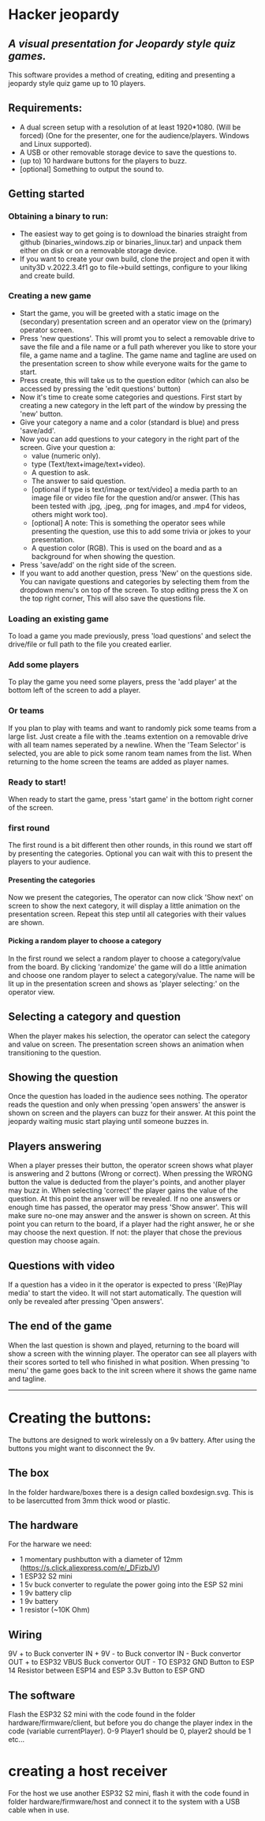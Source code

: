 
# Hacker jeopardy
## _A visual presentation for Jeopardy style quiz games._

This software provides a method of creating, editing and presenting a jeopardy style quiz game up to 10 players.

## Requirements:
- A dual screen setup with a resolution of at least 1920*1080. (Will be forced) (One for the presenter, one for the audience/players. Windows and Linux supported).
- A USB or other removable storage device to save the questions to.
- (up to) 10 hardware buttons for the players to buzz.
- [optional] Something to output the sound to.

## Getting started
### Obtaining a binary to run:
- The easiest way to get going is to download the binaries straight from github (binaries_windows.zip or binaries_linux.tar) and unpack them either on disk or on a removable storage device.
- If you want to create your own build, clone the project and open it with unity3D v.2022.3.4f1 go to file->build settings, configure to your liking and create build.

### Creating a new game
- Start the game, you will be greeted with a static image on the (secondary) presentation screen and an operator view on the (primary) operator screen.
- Press 'new questions'. This will promt you to select a removable drive to save the file and a file name or a full path wherever you like to store your file, a game name and a tagline. The game name and tagline are used on the presentation screen to show while everyone waits for the game to start.
- Press create, this will take us to the question editor (which can also be accessed by pressing the 'edit questions' button)
- Now it's time to create some categories and questions. First start by creating a new category in the left part of the window by pressing the 'new' button.
- Give your category a name and a color (standard is blue) and press 'save/add'.
- Now you can add questions to your category in the right part of the screen. Give your question a: 
    - value (numeric only). 
    - type (Text/text+image/text+video).
    - A question to ask.
    - The answer to said question. 
    - [optional if type is text/image or text/video] a media parth to an image file or video file for the question and/or answer. (This has been tested with .jpg, .jpeg, .png for images, and .mp4 for videos, others might work too). 
    - [optional] A note: This is something the operator sees while presenting the question, use this to add some trivia or jokes to your presentation.
    - A question color (RGB). This is used on the board and as a background for when showing the question.
- Press 'save/add' on the right side of the screen.
- If you want to add another question, press 'New' on the questions side.
You can navigate questions and categories by selecting them from the dropdown menu's on top of the screen.
To stop editing press the X on the top right corner, This will also save the questions file.

### Loading an existing game

To load a game you made previously, press 'load questions' and select the drive/file or full path to the file you created earlier.

### Add some players

To play the game you need some players, press the 'add player' at the bottom left of the screen to add a player.

### Or teams

If you plan to play with teams and want to randomly pick some teams from a large list. Just create a file with the .teams extention on a removable drive with all team names seperated by a newline.
When the 'Team Selector' is selected, you are able to pick some ranom team names from the list. When returning to the home screen the teams are added as player names.

### Ready to start!

When ready to start the game, press 'start game' in the bottom right corner of the screen.

### first round

The first round is a bit different then other rounds, in this round we start off by presenting the categories. Optional you can wait with this to present the players to your audience.

#### Presenting the categories

Now we present the categories, The operator can now click 'Show next' on screen to show the next category, it will display a little animation on the presentation screen.
Repeat this step until all categories with their values are shown.

#### Picking a random player to choose a category

In the first round we select a random player to choose a category/value from the board. By clicking 'randomize' the game will do a little animation and choose one random player to select a category/value. The name will be lit up in the presentation screen and shows as 'player selecting:' on the operator view.

## Selecting a category and question

When the player makes his selection, the operator can select the category and value on screen. The presentation screen shows an animation when transitioning to the question.

## Showing the question

Once the question has loaded in the audience sees nothing. The operator reads the question and only when pressing 'open answers' the answer is shown on screen and the players can buzz for their answer. At this point the jeopardy waiting music start playing until someone buzzes in.

## Players answering

When a player presses their button, the operator screen shows what player is answering and 2 buttons (Wrong or correct). When pressing the WRONG button the value is deducted from the player's points, and another player may buzz in. When selecting 'correct' the player gains the value of the question. At this point the answer will be revealed. If no one answers or enough time has passed, the operator may press 'Show answer'. This will make sure no-one may answer and the answer is shown on screen.
At this point you can return to the board, if a player had the right answer, he or she may choose the next question. If not: the player that chose the previous question may choose again.

 ## Questions with video
 
 If a question has a video in it the operator is expected to press '(Re)Play media' to start the video. It will not start automatically. The question will only be revealed after pressing 'Open answers'.
 
 ## The end of the game
 
 When the last question is shown and played, returning to the board will show a screen with the winning player. The operator can see all players with their scores sorted to tell who finished in what position. When pressing 'to menu' the game goes back to the init screen where it shows the game name and tagline.
 
 ---
 
 # Creating the buttons:
 The buttons are designed to work wirelessly on a 9v battery. After using the buttons you might want to disconnect the 9v.
 
 ## The box
 In the folder hardware/boxes there is a design called boxdesign.svg. This is to be lasercutted from 3mm thick wood or plastic.
 ## The hardware
 For the harware we need:
 - 1 momentary pushbutton with a diameter of 12mm (https://s.click.aliexpress.com/e/_DFizbJV)
 - 1 ESP32 S2 mini
 - 1 5v buck converter to regulate the power going into the ESP S2 mini
 - 1 9v battery clip
 - 1 9v battery
 - 1 resistor (~10K Ohm) 
 
 ## Wiring
9V + to Buck converter IN +
9V - to Buck convertor IN -
Buck convertor OUT + to ESP32 VBUS
Buck convertor OUT - TO ESP32 GND
Button to ESP 14
Resistor between ESP14 and ESP 3.3v
Button to ESP GND

## The software
Flash the ESP32 S2 mini with the code found in the folder hardware/firmware/client, but before you do change the player index in the code (variable currentPlayer). 0-9 Player1 should be 0, player2 should be 1 etc... 

# creating a host receiver
For the host we use another ESP32 S2 mini, flash it with the code found in folder hardware/firmware/host and connect it to the system with a USB cable when in use.





